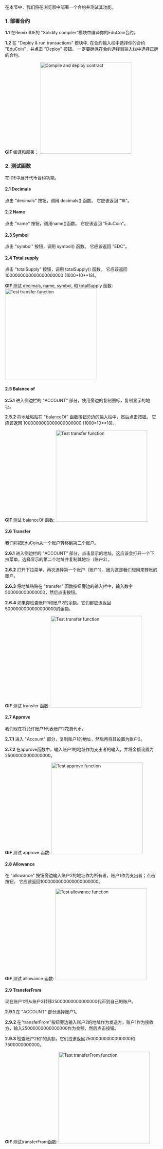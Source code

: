 在本节中，我们将在浏览器中部署一个合约并测试其功能。

### 1. 部署合约
**1.1** 在Remix IDE的 "Solidity compiler"模块中编译你的EduCoin合约。

**1.2** 在 "Deploy & run transactions" 模块中, 在合约输入栏中选择你的合约 "EduCoin"，并点击 "Deploy" 按钮。 一定要确保在合约选择器输入栏中选择正确的合约。

**GIF** 编译和部署：
<img src="https://github.com/dacadeorg/remixMedia/blob/main/token-course/erc20/erc20_compileAndDeploy.gif?raw=true" alt="Compile and deploy contract" width="300"/>

### 2. 测试函数
在IDE中展开代币合约功能。

#### 2.1 Decimals
点击 "decimals" 按钮，调用 decimals() 函数。
它应该返回 "18"。

####  2.2 Name
点击 "name" 按钮，调用name()函数。
它应该返回 "EduCoin"。

#### 2.3 Symbol
点击 "symbol" 按钮，调用 symbol() 函数。
它应该返回 "EDC"。

#### 2.4 Total supply
点击 "totalSupply" 按钮，调用 totalSupply() 函数。
它应该返回 1000000000000000000000 (1000*10**18)。

**GIF** 测试 decimals, name, symbol, 和 totalSupply 函数:
<img src="https://github.com/dacadeorg/remixMedia/blob/main/token-course/erc20/erc20_test_functions.gif?raw=true" alt="Test transfer function" width="300"/>

#### 2.5 Balance of
**2.5.1** 进入侧边栏的 "ACCOUNT" 部分，使用旁边的复制图标，复制显示的地址。

**2.5.2** 将地址粘贴在 "balanceOf" 函数按钮旁边的输入栏中，然后点击按钮。
它应该返回 1000000000000000000000 (1000*10**18)。

**GIF** 测试 balanceOf 函数:
<img src="https://github.com/dacadeorg/remixMedia/blob/main/token-course/erc20/erc20_balanceOf.gif?raw=true" alt="Test transfer function" width="300"/>

#### 2.6 Transfer
我们将把EduCoin从一个账户转移到第二个账户。

**2.6.1** 进入侧边栏的 "ACCOUNT" 部分，点击显示的地址。这应该会打开一个下拉菜单。选择显示的第二个地址并复制其地址（账户2）。

**2.6.2** 打开下拉菜单，再次选择第一个账户（账户1），因为这是我们想用来转账的账户。

**2.6.3** 将地址粘贴在 "transfer" 函数按钮旁边的输入栏中，输入数字500000000000000，然后点击按钮。

**2.6.4** 如果你检查账户1和账户2的余额，它们都应该返回5000000000000000000的金额。

**GIF** 测试 transfer 函数:
<img src="https://github.com/dacadeorg/remixMedia/blob/main/token-course/erc20/erc20_transfer.gif?raw=true" alt="Test transfer function" width="300"/>

#### 2.7 Approve
我们现在将允许账户1代表账户2花费代币。

**2.7.1** 进入 "Account" 部分，复制账户1的地址，然后再将其设置为账户2。

**2.7.2** 在approve函数中，输入账户1的地址作为支出者的输入，并将金额设置为25000000000000000。

**GIF** 测试 approve 函数:
<img src="https://github.com/dacadeorg/remixMedia/blob/main/token-course/erc20/erc20_approve.gif?raw=true" alt="Test approve function" width="300"/>

#### 2.8 Allowance
在 "allowance" 按钮旁边输入账户2的地址作为所有者，账户1作为支出者；点击按钮。
它应该返回1000000000000000000000。

**GIF** 测试 allowance 函数:
<img src="https://github.com/dacadeorg/remixMedia/blob/main/token-course/erc20/erc20_allowance.gif?raw=true" alt="Test allowance function" width="300"/>

#### 2.9 TransferFrom
现在账户1将从账户2转移25000000000000000代币到自己的账户。

**2.9.1** 在 "ACCOUNT" 部分选择账户1。

**2.9.2** 在"transferFrom"按钮旁边输入账户2的地址作为发送方，账户1作为接收方，输入25000000000000000作为金额，然后点击按钮。

**2.9.3** 检查账户2和1的余额，它们应该返回25000000000000000和7500000000000。

**GIF** 测试transferFrom函数:
<img src="https://github.com/dacadeorg/remixMedia/blob/main/token-course/erc20/erc20_transferFrom.gif?raw=true" alt="Test transferFrom function" width="300"/>